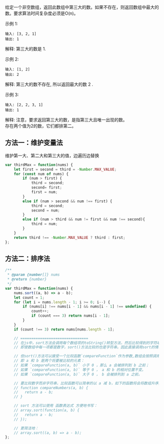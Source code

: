 给定一个非空数组，返回此数组中第三大的数。如果不存在，则返回数组中最大的数。要求算法时间复杂度必须是O(n)。

示例 1:

    输入: [3, 2, 1]
    输出: 1

解释: 第三大的数是 1.

示例 2:

    输入: [1, 2]
    输出: 2

解释: 第三大的数不存在, 所以返回最大的数 2 .

示例 3:

    输入: [2, 2, 3, 1]
    输出: 1

解释: 注意，要求返回第三大的数，是指第三大且唯一出现的数。  
存在两个值为2的数，它们都排第二。


## 方法一：维护变量法

维护第一大、第二大和第三大的值，边遍历边替换

```javascript
var thirdMax = function(nums) {
    let first = second = third = -Number.MAX_VALUE;
    for (const num of nums) {
        if (num > first) {
            third = second;
            second= first;
            first = num;
        }
        else if (num > second && num !== first) {
            third = second;
            second = num;
        }
        else if (num > third && num != first && num !== second){
            third = num;
        }
    }
    return third !== -Number.MAX_VALUE ? third : first;
};
```

## 方法二：排序法

```javascript
/**
 * @param {number[]} nums
 * @return {number}
 */
var thirdMax = function(nums) {
    nums.sort((a, b) => a - b);
    let count = 1;
    for (let i = nums.length - 1; i >= 0; i--) {
        if (nums[i] !== nums[i - 1] && nums[i - 1] !== undefined) {
            count++;
            if (count === 3) return nums[i - 1];
        }
    }
    if (count !== 3) return nums[nums.length - 1];

    // ===============================
    // 在js中，sort方法会调用每个数组项的toString()转型方法，然后比较得到的字符串，以确定如何排序，
    // 即使数组中每一项都是数字，sort()方法比较的也是字符串。因此直接调用sort的情况只适用于个位整数。

    // 但sort()方法可以接受一个比较函数`compareFunction`作为参数,数组会按照调用该函数的返回值排序。
    // 即 a 和 b 是两个将要被比较的元素：
    // 如果 `compareFunction(a, b)` 小于 0 ，那么 a 会被排列到 b 之前；
    // 如果 `compareFunction(a, b)` 等于 0 ， a 和 b 的相对位置不变。
    // 如果 `compareFunction(a, b)` 大于 0 ， b 会被排列到 a 之前。

    // 要比较数字而非字符串，比较函数可以简单的以 a 减 b，如下的函数将会将数组升序排列:
    // function compareNumbers(a, b) {
    //   return a - b;
    // }

    // sort 方法可以使用 函数表达式 方便地书写：
    // array.sort(function(a, b) {
    //   return a - b;
    // });

    // 更简洁地：
    // array.sort((a, b) => a - b); 
};
```